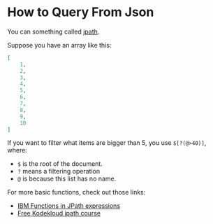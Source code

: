 # How to Query From Json

You can something called [jpath](https://www.ibm.com/docs/en/dsm?topic=protocol-jpath).

Suppose you have an array like this:

```json
[
    1,
    2,
    3,
    4,
    5,
    6,
    7,
    8,
    9,
    10
]
```

If you want to filter what items are bigger than 5, you use `$[?(@>40)]`,
where:

- `$` is the root of the document.
- `?` means a filtering operation
- `@` is because this list has no name.

For more basic functions, check out those links:

- [IBM Functions in JPath expressions](https://www.ibm.com/docs/en/dsm?topic=jpath-functions-in-expressions)
- [Free Kodekloud jpath course](https://kodekloud.com/courses/json-path-quiz/)
